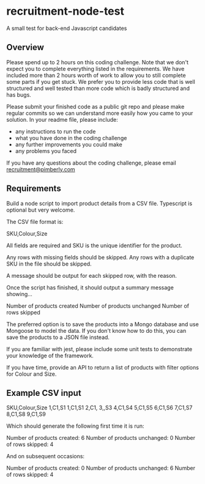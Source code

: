 # recruitment-node-test
A small test for back-end Javascript candidates

## Overview

Please spend up to 2 hours on this coding challenge. Note that we don't expect you to complete everything listed in the requirements. We have included more than 2 hours worth of work to allow you to still complete some parts if you get stuck. We prefer you to provide less code that is well structured and well tested than more code which is badly structured and has bugs. 

Please submit your finished code as a public git repo and please make regular commits so we can understand more easily how you came to your solution. In your readme file, please include: 

- any instructions to run the code
- what you have done in the coding challenge
- any further improvements you could make
- any problems you faced

If you have any questions about the coding challenge, please email recruitment@pimberly.com

## Requirements

Build a node script to import product details from a CSV file. Typescript is optional but very welcome. 

The CSV file format is:

SKU,Colour,Size

All fields are required and SKU is the unique identifier for the product. 

Any rows with missing fields should be skipped. Any rows with a duplicate SKU in the file should be skipped.

A message should be output for each skipped row, with the reason. 

Once the script has finished, it should output a summary message showing... 

Number of products created
Number of products unchanged
Number of rows skipped

The preferred option is to save the products into a Mongo database and use Mongoose to model the data. If you don't know how to do this, you can save the products to a JSON file instead.

If you are familiar with jest, please include some unit tests to demonstrate your knowledge of the framework.

If you have time, provide an API to return a list of products with filter options for Colour and Size. 

## Example CSV input

SKU,Colour,Size
1,C1,S1
1,C1,S1
2,C1,
3,,S3
4,C1,S4
5,C1,S5
6,C1,S6
7,C1,S7
8,C1,S8
9,C1,S9
 
Which should generate the following first time it is run:

Number of products created: 6
Number of products unchanged: 0
Number of rows skipped: 4

And on subsequent occasions:

Number of products created: 0
Number of products unchanged: 6
Number of rows skipped: 4
